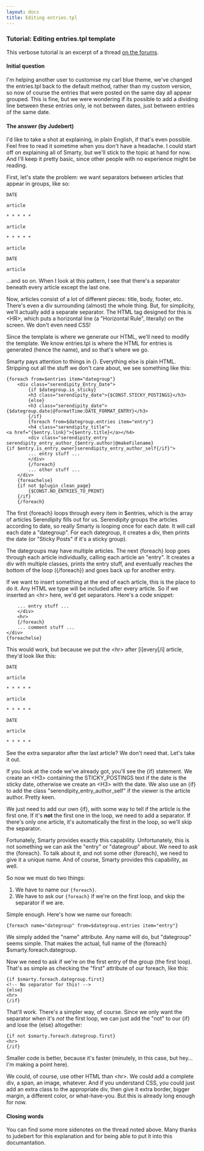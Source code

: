 ```yaml
---
layout: docs
title: Editing entries.tpl
---
```


### Tutorial: Editing entries.tpl template

This verbose tutorial is an excerpt of a thread [on the forums](http://board.s9y.org/viewtopic.php?t=4013).

#### Initial question

I'm helping another user to customise my carl blue theme, we've changed the entries.tpl back to the default method, rather than my custom version, so now of course the entries that were posted on the same day all appear grouped. This is fine, but we were wondering if its possible to add a dividing line between these entries only, ie not between dates, just between entries of the same date.

#### The answer (by Judebert)

I'd like to take a shot at explaining, in plain English, if that's even possible. Feel free to read it sometime when you don't have a headache. I could start off on explaining all of Smarty, but we'll stick to the topic at hand for now. And I'll keep it pretty basic, since other people with no experience might be reading.

First, let's state the problem: we want separators between articles that appear in groups, like so:

    DATE

    article

    * * * * *

    article

    * * * * *

    article

    DATE

    article

...and so on. When I look at this pattern, I see that there's a separator beneath every article except the last one.

Now, articles consist of a lot of different pieces: title, body, footer, etc. There's even a div surrounding (almost) the whole thing. But, for simplicity, we'll actually add a separate separator. The HTML tag designed for this is \<HR\>, which puts a horizontal line (a "Horizontal Rule", literally) on the screen. We don't even need CSS!

Since the template is where we generate our HTML, we'll need to modify the template. We know entries.tpl is where the HTML for entries is generated (hence the name), and so that's where we go.

Smarty pays attention to things in {}. Everything else is plain HTML. Stripping out all the stuff we don't care about, we see something like this:

    {foreach from=$entries item="dategroup"}
        <div class="serendipity_Entry_Date">
            {if $dategroup.is_sticky}
            <h3 class="serendipity_date">{$CONST.STICKY_POSTINGS}</h3>
            {else}
            <h3 class="serendipity_date">
    {$dategroup.date|@formatTime:DATE_FORMAT_ENTRY}</h3>
            {/if}
            {foreach from=$dategroup.entries item="entry"}
            <h4 class="serendipity_title">
    <a href="{$entry.link}">{$entry.title}</a></h4>
            <div class="serendipity_entry
    serendipity_entry_author_{$entry.author|@makeFilename}
    {if $entry.is_entry_owner}serendipity_entry_author_self{/if}">
            ... entry stuff ...
            </div>
            {/foreach}
            ... other stuff ...
        </div>
        {foreachelse}
        {if not $plugin_clean_page}
            {$CONST.NO_ENTRIES_TO_PRINT}
        {/if}
        {/foreach}

The first {foreach} loops through every item in \$entries, which is the array of articles Serendipity fills out for us. Serendipity groups the articles according to date, so really Smarty is looping once for each date. It will call each date a "dategroup". For each dategroup, it creates a div, then prints the date (or "Sticky Posts" if it's a sticky group).

The dategroups may have multiple articles. The next {foreach} loop goes through each article individually, calling each article an "entry". It creates a div with multiple classes, prints the entry stuff, and eventually reaches the bottom of the loop ({/foreach}) and goes back up for another entry.

If we want to insert something at the end of each article, this is the place to do it. Any HTML we type will be included after every article. So if we inserted an \<hr\> here, we'd get separators. Here's a code snippet:

        ... entry stuff ...
        </div>
        <hr>
        {/foreach}
        ... comment stuff ...
    </div>
    {foreachelse}

This would work, but because we put the \<hr\> after [i]every[/i] article, they'd look like this:

    DATE

    article

    * * * * *

    article

    * * * * *

    DATE

    article

    * * * * *

See the extra separator after the last article? We don't need that. Let's take it out.

If you look at the code we've already got, you'll see the {if} statement. We create an \<H3\> containing the STICKY\_POSTINGS text if the date is the sticky date, otherwise we create an \<H3\> with the date. We also use an {if} to add the class "serendipity\_entry\_author\_self" if the viewer is the article author. Pretty keen.

We just need to add our own {if}, with some way to tell if the article is the first one. If it's **not** the first one in the loop, we need to add a separator. If there's only one article, it's automatically the first in the loop, so we'll skip the separator.

Fortunately, Smarty provides exactly this capability. Unfortunately, this is not something we can ask the "entry" or "dategroup" about. We need to ask the {foreach}. To talk about it, and not some other {foreach}, we need to give it a unique name. And of course, Smarty provides this capability, as well.

So now we must do two things:

1. We have to name our `{foreach}`.
2. We have to ask our `{foreach}` if we're on the first loop, and skip the separator if we are.

Simple enough. Here's how we name our foreach:

    {foreach name="dategroup" from=$dategroup.entries item="entry"}

We simply added the "name" attribute. Any name will do, but "dategroup" seems simple. That makes the actual, full name of the {foreach} \$smarty.foreach.dategroup.

Now we need to ask if we're on the first entry of the group (the first loop). That's as simple as checking the "first" attribute of our foreach, like this:

    {if $smarty.foreach.dategroup.first}
    <!-- No separator for this! -->
    {else}
    <hr>
    {/if}

That'll work. There's a simpler way, of course. Since we only want the separator when it's *not* the first loop, we can just add the "not" to our {if} and lose the {else} altogether:

    {if not $smarty.foreach.dategroup.first}
    <hr>
    {/if}

Smaller code is better, because it's faster (minutely, in this case, but hey... I'm making a point here).

We could, of course, use other HTML than \<hr\>. We could add a complete div, a span, an image, whatever. And if you understand CSS, you could just add an extra class to the appropriate div, then give it extra border, bigger margin, a different color, or what-have-you. But this is already long enough for now.

#### Closing words

You can find some more sidenotes on the thread noted above. Many thanks to judebert for this explanation and for being able to put it into this documantation.
